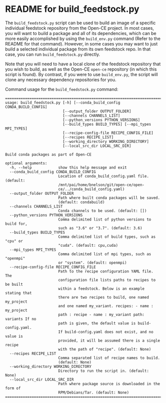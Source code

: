
# README for build_feedstock.py

The `build_feedstock.py` script can be used to build an image of a specific
individual feedstock repository from the Open-CE project.  In most cases, you
will want to build a package and all of its dependencies, which can be more
easily accomplished by using the `build_env.py` command (Refer to the README
for that command).
However, in some cases you may want to just build a selected individual package
from its own feedstock repo.  In that case, you can run `build_feedstock.py`
directly.

Note that you will need to have a local clone of the feedstock repository that
you wish to build, as well as the Open-CE `open-ce` repository (in which this
script is found).  By contrast, if you were to use `build_env.py`, the script
will clone any necessary dependency repositories for you.

Command usage for the `build_feedstock.py` command:

```shell
==============================================================================
usage: build_feedstock.py [-h] [--conda_build_config CONDA_BUILD_CONFIG]
                          [--output_folder OUTPUT_FOLDER]
                          [--channels CHANNELS_LIST]
                          [--python_versions PYTHON_VERSIONS]
                          [--build_types BUILD_TYPES] [--mpi_types MPI_TYPES]
                          [--recipe-config-file RECIPE_CONFIG_FILE]
                          [--recipes RECIPE_LIST]
                          [--working_directory WORKING_DIRECTORY]
                          [--local_src_dir LOCAL_SRC_DIR]

Build conda packages as part of Open-CE

optional arguments:
  -h, --help            show this help message and exit
  --conda_build_config CONDA_BUILD_CONFIG
                        Location of conda_build_config.yaml file. (default:
                        /mnt/pai/home/bnelson/git/open-ce/open-
                        ce/../conda_build_config.yaml)
  --output_folder OUTPUT_FOLDER
                        Path where built conda packages will be saved.
                        (default: condabuild)
  --channels CHANNELS_LIST
                        Conda channels to be used. (default: [])
  --python_versions PYTHON_VERSIONS
                        Comma delimited list of python versions to build for,
                        such as "3.6" or "3.7". (default: 3.6)
  --build_types BUILD_TYPES
                        Comma delimited list of build types, such as "cpu" or
                        "cuda". (default: cpu,cuda)
  --mpi_types MPI_TYPES
                        Comma delimited list of mpi types, such as "openmpi"
                        or "system". (default: openmpi)
  --recipe-config-file RECIPE_CONFIG_FILE
                        Path to the recipe configuration YAML file. The
                        configuration file lists paths to recipes to be built
                        within a feedstock. Below is an example stating that
                        there are two recipes to build, one named my_project
                        and one named my_variant. recipes: - name : my_project
                        path : recipe - name : my_variant path: variants If no
                        path is given, the default value is build-config.yaml.
                        If build-config.yaml does not exist, and no value is
                        provided, it will be assumed there is a single recipe
                        with the path of "recipe". (default: None)
  --recipes RECIPE_LIST
                        Comma separated list of recipe names to build.
                        (default: None)
  --working_directory WORKING_DIRECTORY
                        Directory to run the script in. (default: None)
  --local_src_dir LOCAL_SRC_DIR
                        Path where package source is downloaded in the form of
                        RPM/Debians/Tar. (default: None)
==============================================================================
```

